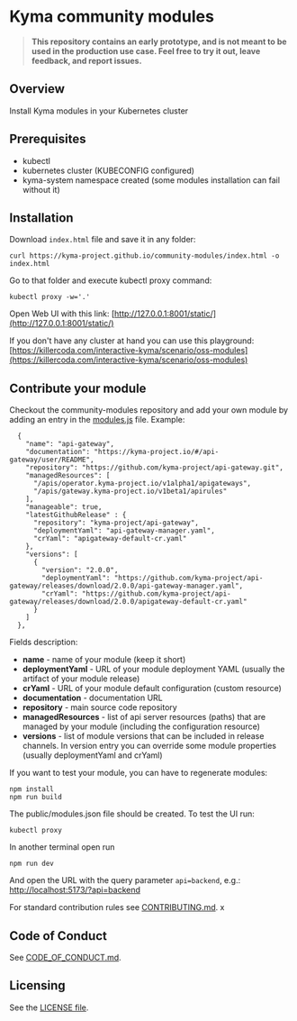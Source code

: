 # Kyma community modules


> **This repository contains an early prototype, and is not meant to be used in the production use case. Feel free to try it out, leave feedback, and report issues.**


## Overview

Install Kyma modules in your Kubernetes cluster

## Prerequisites

- kubectl
- kubernetes cluster (KUBECONFIG configured)
- kyma-system namespace created (some modules installation can fail without it)

## Installation

Download `index.html` file and save it in any folder:
```
curl https://kyma-project.github.io/community-modules/index.html -o index.html
```
Go to that folder and execute kubectl proxy command:
```
kubectl proxy -w='.'
```
Open Web UI with this link: [http://127.0.0.1:8001/static/](http://127.0.0.1:8001/static/)

If you don't have any cluster at hand you can use this playground:
[https://killercoda.com/interactive-kyma/scenario/oss-modules](https://killercoda.com/interactive-kyma/scenario/oss-modules)

## Contribute your module

Checkout the community-modules repository and add your own module by adding an entry in the [modules.js](./modules.js) file. Example:
```
  {
    "name": "api-gateway",
    "documentation": "https://kyma-project.io/#/api-gateway/user/README",
    "repository": "https://github.com/kyma-project/api-gateway.git",
    "managedResources": [
      "/apis/operator.kyma-project.io/v1alpha1/apigateways",
      "/apis/gateway.kyma-project.io/v1beta1/apirules"
    ],
    "manageable": true,
    "latestGithubRelease" : {
      "repository": "kyma-project/api-gateway",
      "deploymentYaml": "api-gateway-manager.yaml",
      "crYaml": "apigateway-default-cr.yaml"
    },
    "versions": [
      {
        "version": "2.0.0",
        "deploymentYaml": "https://github.com/kyma-project/api-gateway/releases/download/2.0.0/api-gateway-manager.yaml",
        "crYaml": "https://github.com/kyma-project/api-gateway/releases/download/2.0.0/apigateway-default-cr.yaml"
      }
    ]
  },
```
Fields description:
- **name** - name of your module (keep it short)
- **deploymentYaml** - URL of your module deployment YAML (usually the artifact of your module release)
- **crYaml** - URL of your module default configuration (custom resource)
- **documentation** - documentation URL
- **repository** - main source code repository
- **managedResources** - list of api server resources (paths) that are managed by your module (including the configuration resource)
- **versions** - list of module versions that can be included in release channels. In version entry you can override some module properties (usually deploymentYaml and crYaml)

If you want to test your module, you can have to regenerate modules:
```
npm install
npm run build
```
The public/modules.json file should be created. To test the UI run:
```
kubectl proxy 
```
In another terminal open run
```
npm run dev
```
And open the URL with the query parameter `api=backend`, e.g.: [http://localhost:5173/?api=backend](http://localhost:5173/?api=backend)


For standard contribution rules see [CONTRIBUTING.md](CONTRIBUTING.md).
x
## Code of Conduct
<!--- mandatory section - do not change this! --->

See [CODE_OF_CONDUCT.md](CODE_OF_CONDUCT.md).

## Licensing
<!--- mandatory section - do not change this! --->

See the [LICENSE file](./LICENSE).

